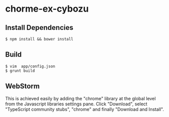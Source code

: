 chorme-ex-cybozu
==================

Install Dependencies
--------------------

    $ npm install && bower install

Build
--------------------

    $ vim  app/config.json
    $ grunt build

WebStorm
--------------------
This is achieved easily by adding the "chrome" library at the global level from the Javascript libraries settings pane. 
Click "Download", select "TypeScript community stubs", "chrome" and finally "Download and Install".